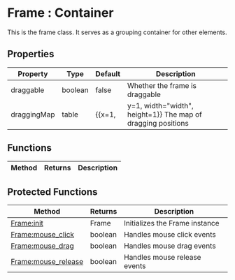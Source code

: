 # Frame : Container
This is the frame class. It serves as a grouping container for other elements.

## Properties

|Property|Type|Default|Description|
|---|---|---|---|
|draggable|boolean|false|Whether the frame is draggable
|draggingMap|table|{{x=1,|y=1, width="width", height=1}} The map of dragging positions

## Functions

|Method|Returns|Description|
|---|---|---|


## Protected Functions

|Method|Returns|Description|
|---|---|---|
|[Frame:init](#Frame:init)|Frame|Initializes the Frame instance
|[Frame:mouse_click](#Frame:mouse_click)|boolean|Handles mouse click events
|[Frame:mouse_drag](#Frame:mouse_drag)|boolean|Handles mouse drag events
|[Frame:mouse_release](#Frame:mouse_release)|boolean|Handles mouse release events


